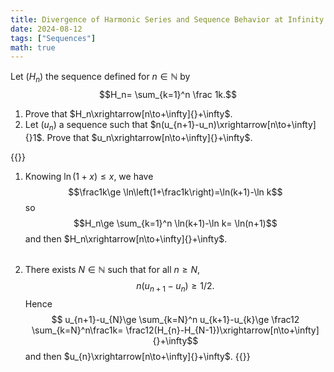 ```yaml
---
title: Divergence of Harmonic Series and Sequence Behavior at Infinity
date: 2024-08-12
tags: ["Sequences"]
math: true
---
```



Let $(H_n)$ the sequence defined for $n\in \mathbb{N}$ by
$$H_n= \sum_{k=1}^n \frac 1k.$$
1. Prove that $H_n\xrightarrow[n\to+\infty]{}+\infty$.
2. Let $(u_n)$ a sequence such that $n(u_{n+1}-u_n)\xrightarrow[n\to+\infty]{}1$. Prove that $u_n\xrightarrow[n\to+\infty]{}+\infty$.

{{<answer>}}
1. Knowing $\ln(1+x)\le x$, we have
$$\frac1k\ge \ln\left(1+\frac1k\right)=\ln(k+1)-\ln k$$
so
$$H_n\ge \sum_{k=1}^n \ln(k+1)-\ln k= \ln(n+1)$$
and then $H_n\xrightarrow[n\to+\infty]{}+\infty$.<br><br>


2. There exists $N\in \mathbb{N}$ such that for all $n\ge N$,
$$n(u_{n+1}-u_{n})\ge 1/2.$$
Hence
$$ u_{n+1}-u_{N}\ge \sum_{k=N}^n u_{k+1}-u_{k}\ge \frac12 \sum_{k=N}^n\frac1k= \frac12(H_{n}-H_{N-1})\xrightarrow[n\to+\infty]{}+\infty$$
and then $u_{n}\xrightarrow[n\to+\infty]{}+\infty$.
{{</answer>}}
